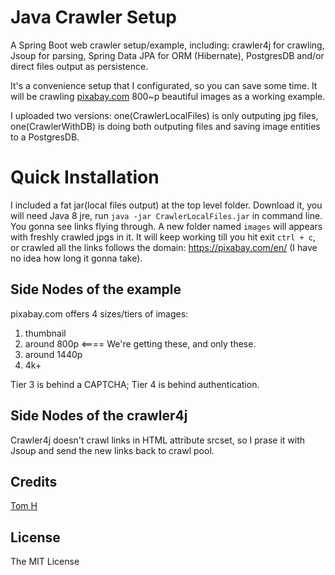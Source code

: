 # Java Crawler Setup

A Spring Boot web crawler setup/example, including:  crawler4j for crawling, Jsoup for parsing, Spring Data JPA for ORM (Hibernate), PostgresDB and/or direct files output as persistence.

It's a convenience setup that I configurated, so you can save some time. It will be crawling [pixabay.com](https://pixabay.com/) 800~p beautiful images as a working example.

I uploaded two versions: one(CrawlerLocalFiles) is only outputing jpg files, one(CrawlerWithDB) is doing both outputing files and saving image entities to a PostgresDB.


# Quick Installation

I included a fat jar(local files output) at the top level folder. Download it, you will need Java 8 jre, run `java -jar CrawlerLocalFiles.jar` in command line. You gonna see links flying through. A new folder named `images` will appears with freshly crawled jpgs in it. It will keep working till you hit exit `ctrl + c`, or crawled all the links follows the domain: https://pixabay.com/en/ (I have no idea how long it gonna take). 


## Side Nodes of the example

pixabay.com offers 4 sizes/tiers of images:

1. thumbnail 
2. around 800p  <==== We're getting these, and only these.
3. around 1440p
4. 4k+

Tier 3 is behind a CAPTCHA; Tier 4 is behind authentication.


## Side Nodes of the crawler4j

Crawler4j doesn't crawl links in HTML attribute srcset, so I prase it with Jsoup and send the new links back to crawl pool. 


## Credits

[Tom H](http://www.saturnringstation.com/portfolio)

## License

The MIT License
